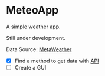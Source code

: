 # MeteoApp

A simple weather app.

Still under development.

Data Source: [MetaWeather](metaweather.com)

- [x] Find a method to get data with [API](https://www.metaweather.com/api/)
- [ ] Create a GUI